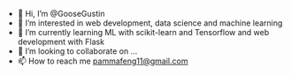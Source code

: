 - 👋 Hi, I’m @GooseGustin
- 👀 I’m interested in web development, data science and machine learning 
- 🌱 I’m currently learning ML with scikit-learn and Tensorflow and web development with Flask
- 💞️ I’m looking to collaborate on ...
- 📫 How to reach me pammafeng11@gmail.com

<!---
GooseGustin/GooseGustin is a ✨ special ✨ repository because its `README.md` (this file) appears on your GitHub profile.
You can click the Preview link to take a look at your changes.
--->
